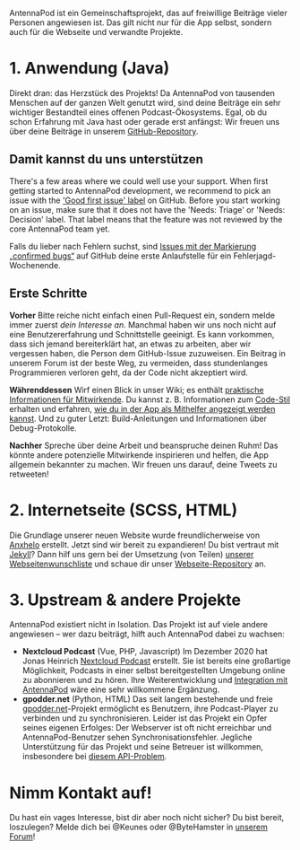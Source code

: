AntennaPod ist ein Gemeinschaftsprojekt, das auf freiwillige Beiträge vieler Personen angewiesen ist. Das gilt nicht nur für die App selbst, sondern auch für die Webseite und verwandte Projekte.

# 1. Anwendung (Java)

Direkt dran: das Herzstück des Projekts! Da AntennaPod von tausenden Menschen auf der ganzen Welt genutzt wird, sind deine Beiträge ein sehr wichtiger Bestandteil eines offenen Podcast-Ökosystems. Egal, ob du schon Erfahrung mit Java hast oder gerade erst anfängst: Wir freuen uns über deine Beiträge in unserem [GitHub-Repository](https://github.com/AntennaPod/AntennaPod).

## Damit kannst du uns unterstützen

There's a few areas where we could well use your support. When first getting started to AntennaPod development, we recommend to pick an issue with the ['Good first issue' label](https://github.com/AntennaPod/AntennaPod/labels/Good%20first%20issue) on GitHub. Before you start working on an issue, make sure that it does not have the 'Needs: Triage' or 'Needs: Decision' label. That label means that the feature was not reviewed by the core AntennaPod team yet.

Falls du lieber nach Fehlern suchst, sind [Issues mit der Markierung „confirmed bugs“](https://github.com/AntennaPod/AntennaPod/labels/Type%3A%20Confirmed%20bug) auf GitHub deine erste Anlaufstelle für ein Fehlerjagd-Wochenende.

## Erste Schritte

**Vorher** Bitte reiche nicht einfach einen Pull-Request ein, sondern melde immer zuerst *dein Interesse an*. Manchmal haben wir uns noch nicht auf eine Benutzererfahrung und Schnittstelle geeinigt. Es kann vorkommen, dass sich jemand bereiterklärt hat, an etwas zu arbeiten, aber wir vergessen haben, die Person dem GitHub-Issue zuzuweisen. Ein Beitrag in unserem Forum ist der beste Weg, zu vermeiden, dass stundenlanges Programmieren verloren geht, da der Code nicht akzeptiert wird.

**Währenddessen** Wirf einen Blick in unser Wiki; es enthält [praktische Informationen für Mitwirkende](https://github.com/AntennaPod/AntennaPod/wiki). Du kannst z. B. Informationen zum [Code-Stil](https://github.com/AntennaPod/AntennaPod/wiki/Code-style) erhalten und erfahren, [wie du in der App als Mithelfer angezeigt werden kannst](https://github.com/AntennaPod/AntennaPod/wiki/Getting-accredited-on-the-Contributors-page). Und zu guter Letzt: Build-Anleitungen und Informationen über Debug-Protokolle.

**Nachher** Spreche über deine Arbeit und beanspruche deinen Ruhm! Das könnte andere potenzielle Mitwirkende inspirieren und helfen, die App allgemein bekannter zu machen. Wir freuen uns darauf, deine Tweets zu retweeten!

# 2. Internetseite (SCSS, HTML)

Die Grundlage unserer neuen Website wurde freundlicherweise von [Anxhelo](https://lushka.al) erstellt. Jetzt sind wir bereit zu expandieren! Du bist vertraut mit [Jekyll](https://jekyllrb.com/)? Dann hilf uns gern bei der Umsetzung (von Teilen) [unserer Webseitenwunschliste](https://forum.antennapod.org/t/sitemap-for-the-new-website/240) und schaue dir unser [Webseite-Repository](https://github.com/AntennaPod/antennapod.github.io) an.

# 3. Upstream & andere Projekte

AntennaPod existiert nicht in Isolation. Das Projekt ist auf viele andere angewiesen – wer dazu beiträgt, hilft auch AntennaPod dabei zu wachsen:

* **Nextcloud Podcast** (Vue, PHP, Javascript) Im Dezember 2020 hat Jonas Heinrich [Nextcloud Podcast](https://apps.nextcloud.com/apps/podcast) erstellt. Sie ist bereits eine großartige Möglichkeit, Podcasts in einer selbst bereitgestellten Umgebung online zu abonnieren und zu hören. Ihre Weiterentwicklung und [Integration mit AntennaPod](https://git.project-insanity.org/onny/nextcloud-app-podcast/-/issues/103) wäre eine sehr willkommene Ergänzung.
* **gpodder.net** (Python, HTML) Das seit langem bestehende und freie [gpodder.net](https://gpodder.net/)-Projekt ermöglicht es Benutzern, ihre Podcast-Player zu verbinden und zu synchronisieren. Leider ist das Projekt ein Opfer seines eigenen Erfolges: Der Webserver ist oft nicht erreichbar und AntennaPod-Benutzer sehen Synchronisationsfehler. Jegliche Unterstützung für das Projekt und seine Betreuer ist willkommen, insbesondere bei [diesem API-Problem](https://github.com/gpodder/mygpo/issues/128).

# Nimm Kontakt auf!

Du hast ein vages Interesse, bist dir aber noch nicht sicher? Du bist bereit, loszulegen? Melde dich bei @Keunes oder @ByteHamster in [unserem Forum](https://forum.antennapod.org)!
